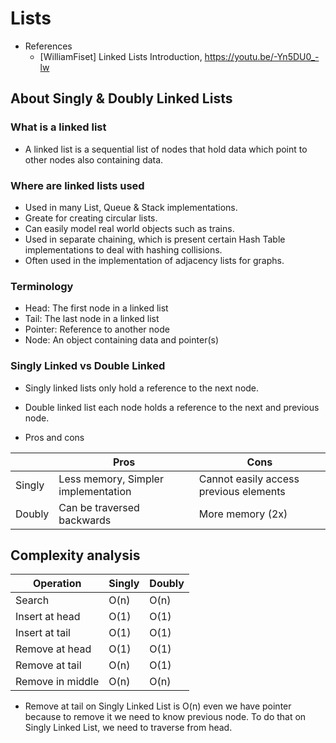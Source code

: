 # Lists

- References
  - [WilliamFiset] Linked Lists Introduction, https://youtu.be/-Yn5DU0_-lw

## About Singly & Doubly Linked Lists

### What is a linked list

- A linked list is a sequential list of nodes that hold data which point to other nodes also containing data.

### Where are linked lists used

- Used in many List, Queue & Stack implementations.
- Greate for creating circular lists.
- Can easily model real world objects such as trains.
- Used in separate chaining, which is present certain Hash Table implementations to deal with hashing collisions.
- Often used in the implementation of adjacency lists for graphs.

### Terminology

- Head: The first node in a linked list
- Tail: The last node in a linked list
- Pointer: Reference to another node
- Node: An object containing data and pointer(s)

### Singly Linked vs Double Linked

- Singly linked lists only hold a reference to the next node.
- Double linked list each node holds a reference to the next and previous node.

- Pros and cons

|        | Pros                                | Cons                                   |
| ------ | ----------------------------------- | -------------------------------------- |
| Singly | Less memory, Simpler implementation | Cannot easily access previous elements |
| Doubly | Can be traversed backwards          | More memory (2x)                       |

## Complexity analysis

| Operation        | Singly | Doubly |
| ---------------- | ------ | ------ |
| Search           | O(n)   | O(n)   |
| Insert at head   | O(1)   | O(1)   |
| Insert at tail   | O(1)   | O(1)   |
| Remove at head   | O(1)   | O(1)   |
| Remove at tail   | O(n)   | O(1)   |
| Remove in middle | O(n)   | O(n)   |

- Remove at tail on Singly Linked List is O(n) even we have pointer because to remove it we need to know previous node. To do that on Singly Linked List, we need to traverse from head.
